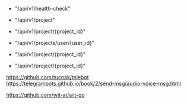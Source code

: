- "/api/v1/health-check"

- "/api/v1/project"

- "/api/v1/project/{project_id}"

- "/api/v1/projects/user/{user_id}"

- "/api/v1/project/{project_id}"

- "/api/v1/project/{project_id}"

https://github.com/tucnak/telebot
https://telegrambots.github.io/book/2/send-msg/audio-voice-msg.html

https://github.com/wit-ai/wit-go